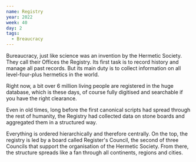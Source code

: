```yaml
---
name: Registry
year: 2022
week: 40
day: 2
tags:
  - Breaucracy
---
```


Bureaucracy, just like science was an invention by the Hermetic Society. They
call their Offices the Registry. Its first task is to record history and manage
all past records. But its main duty is to collect information on all
level-four-plus hermetics in the world.

Right now, a bit over 6 million living people are registered in the huge
database, which is these days, of course fully digitised and searchable if you
have the right clearance.

Even in old times, long before the first canonical scripts had spread through
the rest of humanity, the Registry had collected data on stone boards and
aggregated them in a structured way.

Everything is ordered hierarchically and therefore centrally. On the top, the
registry is led by a board called Register's Council, the second of three
Councils that support the organisation of the Hermetic Society. From there, the
structure spreads like a fan through all continents, regions and cities.
